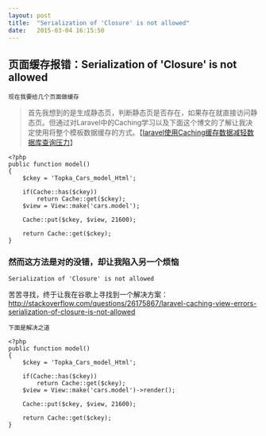 ```yaml
---
layout: post
title:  "Serialization of 'Closure' is not allowed"
date:   2015-03-04 16:15:50
---
```

<!-- <link rel="stylesheet" href="http://yandex.st/highlightjs/6.1/styles/default.min.css">
<script src="http://yandex.st/highlightjs/6.1/highlight.min.js"></script>
<script>
hljs.tabReplace = ' ';
hljs.initHighlightingOnLoad();
</script> -->

## 页面缓存报错：Serialization of 'Closure' is not allowed

	现在我要给几个页面做缓存
	
> 首先我想到的是生成静态页，判断静态页是否存在，如果存在就直接访问静态页。但通过对Laravel中的Caching学习以及下面这个博文的了解让我决定使用将整个模板数据缓存的方式。【[laravel使用Caching缓存数据减轻数据库查询压力](http://blog.csdn.net/xd43100678/article/details/24377531)】

```
<?php
public function model()
{
	$ckey = 'Topka_Cars_model_Html';

	if(Cache::has($ckey))
		return Cache::get($ckey);  
	$view = View::make('cars.model');

	Cache::put($ckey, $view, 21600);

	return Cache::get($ckey);  
}

```
### 然而这方法是对的没错，却让我陷入另一个烦恼
	Serialization of 'Closure' is not allowed
苦苦寻找，终于让我在谷歌上寻找到一个解决方案：
http://stackoverflow.com/questions/26175867/laravel-caching-view-errors-serialization-of-closure-is-not-allowed

`下面是解决之道`

```
<?php
public function model()
{
	$ckey = 'Topka_Cars_model_Html';

	if(Cache::has($ckey))
		return Cache::get($ckey);  
	$view = View::make('cars.model')->render();

	Cache::put($ckey, $view, 21600);

	return Cache::get($ckey);  
}

```
